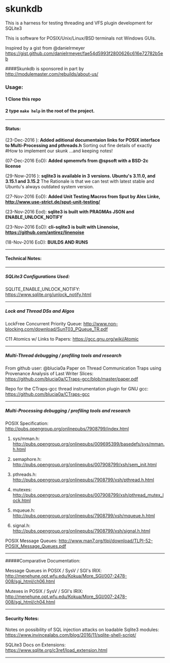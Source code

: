 # skunkdb

This is a harness for testing threading and VFS plugin development for SQLite3

This is software for POSIX/Unix/Linux/BSD terminals not Windows GUIs.

Inspired by a gist from @danielrmeyer https://gist.github.com/danielrmeyer/fae54d5993f2800626c616e72782b5eb

####Skunkdb is sponsored in part by http://modulemaster.com/rebuilds/about-us/

### Usage: 
#### 1 Clone this repo
#### 2 type `make help` in the root of the project.

-----

#### Status:
(23-Dec-2016    ): **Added aditional documentaion links for POSIX interface to Multi-Processing and pthreads.h**
                   Sorting out fine details of exactly #How to implement our skunk ...and keeping notes!

(07-Dec-2016 EoD): **Added spmemvfs from @spsoft with a BSD-2c license**

(29-Now-2016    ): **sqlite3 is available in 3 versions. Ubuntu's 3.11.0, and 3.15.1 and 3.15.2**
                   The Rationale is that we can test with latest stable and Ubuntu's always outdated system version.

(27-Nov-2016 EoD): **Added Unit Testing Macros from Sput by Alex Linke, http://www.use-strict.de/sput-unit-testing/**

(23-Nov-2016 Eod): **sqlite3 is built with PRAGMAs JSON and ENABLE_UNLOCK_NOTIFY**

(23-Nov-2016 EoD): **cli-sqlite3 is built with Linenoise, https://github.com/antirez/linenoise**

(18-Nov-2016 EoD): **BUILDS AND RUNS**

-----

#### Technical Notes:

-----

##### SQLite3 Configurations Used:

SQLITE_ENABLE_UNLOCK_NOTIFY: https://www.sqlite.org/unlock_notify.html

-----

##### Lock and Thread DSs and Algos

LockFree Concurrent Priority Queue: http://www.non-blocking.com/download/SunT03_PQueue_TR.pdf

C11 Atomics w/ Links to Papers: https://gcc.gnu.org/wiki/Atomic

-----

##### Multi-Thread debugging / profiling tools and research

From github user: @blucia0a
Paper on Thread Communication Traps using Provenance Analysis of Last Writer Slices: https://github.com/blucia0a/CTraps-gcc/blob/master/paper.pdf

Repo for the CTraps-gcc thread instrumentation plugin for GNU gcc: https://github.com/blucia0a/CTraps-gcc

-----

##### Multi-Processing debugging / profiling tools and research

POSIX Specification: http://pubs.opengroup.org/onlinepubs/7908799/index.html

1) sys/mman.h: http://pubs.opengroup.org/onlinepubs/009695399/basedefs/sys/mman.h.html

2) semaphore.h: http://pubs.opengroup.org/onlinepubs/007908799/xsh/sem_init.html

3) pthreads.h: http://pubs.opengroup.org/onlinepubs/7908799/xsh/pthread.h.html

4) mutexes: http://pubs.opengroup.org/onlinepubs/007908799/xsh/pthread_mutex_lock.html

5) mqueue.h: http://pubs.opengroup.org/onlinepubs/7908799/xsh/mqueue.h.html

6) signal.h: http://pubs.opengroup.org/onlinepubs/7908799/xsh/signal.h.html

POSIX Message Queues: http://www.man7.org/tlpi/download/TLPI-52-POSIX_Message_Queues.pdf

-----

#####Comparative Documentation:

Message Queues in POSIX / SysV / SGI's IRIX: http://menehune.opt.wfu.edu/Kokua/More_SGI/007-2478-008/sgi_html/ch06.html

Mutexes in POSIX / SysV / SGI's IRIX: http://menehune.opt.wfu.edu/Kokua/More_SGI/007-2478-008/sgi_html/ch04.html

-----

#### Security Notes:

Notes on possibility of SQL injection attacks on loadable Sqlite3 modules: https://www.invincealabs.com/blog/2016/11/sqlite-shell-script/ 

SQLite3 Docs on Extensions: https://www.sqlite.org/c3ref/load_extension.html

-----

